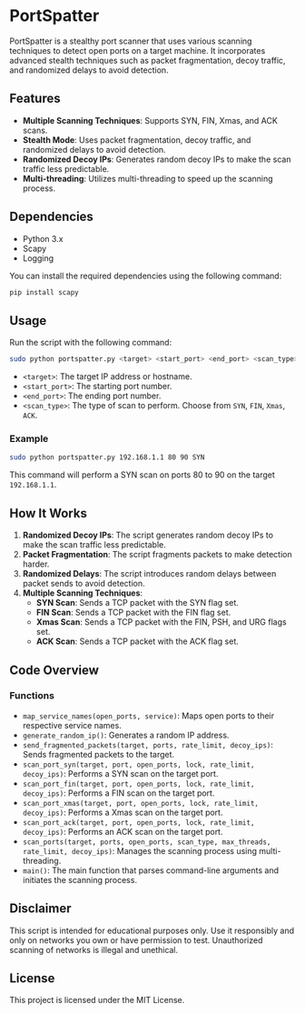 # PortSpatter

PortSpatter is a stealthy port scanner that uses various scanning techniques to detect open ports on a target machine. It incorporates advanced stealth techniques such as packet fragmentation, decoy traffic, and randomized delays to avoid detection.

## Features

- **Multiple Scanning Techniques**: Supports SYN, FIN, Xmas, and ACK scans.
- **Stealth Mode**: Uses packet fragmentation, decoy traffic, and randomized delays to avoid detection.
- **Randomized Decoy IPs**: Generates random decoy IPs to make the scan traffic less predictable.
- **Multi-threading**: Utilizes multi-threading to speed up the scanning process.

## Dependencies

- Python 3.x
- Scapy
- Logging

You can install the required dependencies using the following command:

```sh
pip install scapy
```

## Usage

Run the script with the following command:

```sh
sudo python portspatter.py <target> <start_port> <end_port> <scan_type>
```

- `<target>`: The target IP address or hostname.
- `<start_port>`: The starting port number.
- `<end_port>`: The ending port number.
- `<scan_type>`: The type of scan to perform. Choose from `SYN`, `FIN`, `Xmas`, `ACK`.

### Example

```sh
sudo python portspatter.py 192.168.1.1 80 90 SYN
```

This command will perform a SYN scan on ports 80 to 90 on the target `192.168.1.1`.

## How It Works

1. **Randomized Decoy IPs**: The script generates random decoy IPs to make the scan traffic less predictable.
2. **Packet Fragmentation**: The script fragments packets to make detection harder.
3. **Randomized Delays**: The script introduces random delays between packet sends to avoid detection.
4. **Multiple Scanning Techniques**:
    - **SYN Scan**: Sends a TCP packet with the SYN flag set.
    - **FIN Scan**: Sends a TCP packet with the FIN flag set.
    - **Xmas Scan**: Sends a TCP packet with the FIN, PSH, and URG flags set.
    - **ACK Scan**: Sends a TCP packet with the ACK flag set.

## Code Overview

### Functions

- `map_service_names(open_ports, service)`: Maps open ports to their respective service names.
- `generate_random_ip()`: Generates a random IP address.
- `send_fragmented_packets(target, ports, rate_limit, decoy_ips)`: Sends fragmented packets to the target.
- `scan_port_syn(target, port, open_ports, lock, rate_limit, decoy_ips)`: Performs a SYN scan on the target port.
- `scan_port_fin(target, port, open_ports, lock, rate_limit, decoy_ips)`: Performs a FIN scan on the target port.
- `scan_port_xmas(target, port, open_ports, lock, rate_limit, decoy_ips)`: Performs a Xmas scan on the target port.
- `scan_port_ack(target, port, open_ports, lock, rate_limit, decoy_ips)`: Performs an ACK scan on the target port.
- `scan_ports(target, ports, open_ports, scan_type, max_threads, rate_limit, decoy_ips)`: Manages the scanning process using multi-threading.
- `main()`: The main function that parses command-line arguments and initiates the scanning process.

## Disclaimer

This script is intended for educational purposes only. Use it responsibly and only on networks you own or have permission to test. Unauthorized scanning of networks is illegal and unethical.

## License

This project is licensed under the MIT License.
